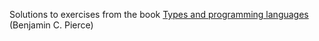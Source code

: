 Solutions to exercises from the book
[Types and programming languages](https://www.cis.upenn.edu/~bcpierce/tapl/) (Benjamin C. Pierce)
